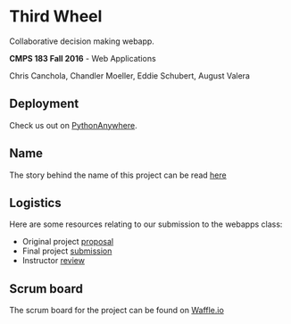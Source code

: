 # Third Wheel
Collaborative decision making webapp.

**CMPS 183 Fall 2016** - Web Applications

Chris Canchola, Chandler Moeller, Eddie Schubert, August Valera

## Deployment
Check us out on
[PythonAnywhere](https://fence.pythonanywhere.com/ThirdWheel).

## Name
The story behind the name of this project can be read [here](docs/names.md)

## Logistics
Here are some resources relating to our submission to the webapps class:

- Original project [proposal](docs/proposal.md)
- Final project [submission](docs/submission.md)
- Instructor [review](docs/review.md)

## Scrum board
The scrum board for the project can be found on
[Waffle.io](https://waffle.io/Fence-UCSC/ThirdWheel)
